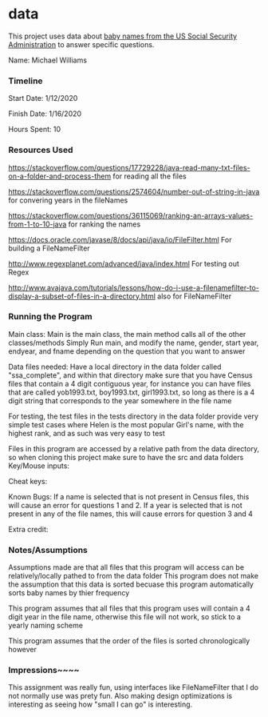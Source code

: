 data
====

This project uses data about [baby names from the US Social Security Administration](https://www.ssa.gov/oact/babynames/limits.html) to answer specific questions. 


Name:  Michael Williams

### Timeline

Start Date:  1/12/2020

Finish Date: 1/16/2020

Hours Spent: 10

### Resources Used

https://stackoverflow.com/questions/17729228/java-read-many-txt-files-on-a-folder-and-process-them for reading all the files

https://stackoverflow.com/questions/2574604/number-out-of-string-in-java for convering years in the fileNames

https://stackoverflow.com/questions/36115069/ranking-an-arrays-values-from-1-to-10-java for ranking the names

https://docs.oracle.com/javase/8/docs/api/java/io/FileFilter.html For building a FileNameFilter

http://www.regexplanet.com/advanced/java/index.html For testing out Regex

http://www.avajava.com/tutorials/lessons/how-do-i-use-a-filenamefilter-to-display-a-subset-of-files-in-a-directory.html also for FileNameFilter
### Running the Program

Main class: Main is the main class, the main method calls all of the other classes/methods
Simply Run main, and modify the name, gender, start year, endyear, and fname depending on the question that you want to answer



Data files needed: 
Have a local directory in the data folder called "ssa_complete", and within that directory make sure that you have Census files that contain a 4 digit contiguous year,
for instance you can have files that are called yob1993.txt, boy1993.txt, girl1993.txt, so long as there is a 4 digit string that corresponds to the year somewhere in the file name

For testing, the test files in the tests directory in the data folder provide very simple test cases where Helen is the most popular Girl's name, with the highest rank, and as such was very easy to test

Files in this program are accessed by a relative path from the data directory, so when cloning this project make sure to have the src and data folders
Key/Mouse inputs:

Cheat keys:

Known Bugs:
If a name is selected that is not present in Census files, this will cause an error for questions 1 and 2. If a year is selected that is not present in any of the file names, this will cause errors for question 3 and 4

Extra credit:


### Notes/Assumptions
Assumptions made are that all files that this program will access can be relatively/locally pathed to from the data folder
This program does not make the assumption that this data is sorted becuase this program automatically sorts baby names by thier frequency

This program assumes that all files that this program uses will contain a 4 digit year in the file name, otherwise this file will not work, so stick to a yearly naming scheme

This program assumes that the order of the files is sorted chronologically however



### Impressions~~~~
This assignment was really fun, using interfaces like FileNameFilter that I do not normally use was prety fun. Also making design optimizations is interesting as seeing how "small I can go" is interesting. 
